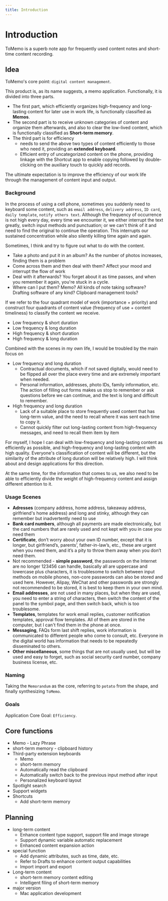 ```yaml
---
title: Introduction
---
```

# Introduction

ToMemo is a superb note app for frequently used content notes and short-time content recording.

## Idea

ToMemo's core point: `digital content management`.

This product is, as its name suggests, a memo application. Functionally, it is divided into three parts.
- The first part, which efficiently organizes high-frequency and long-lasting content for later use in work life, is functionally classified as **Memos**.
- The second part is to receive unknown categories of content and organize them afterwards, and also to clear the low-lived content, which is functionally classified as **Short-term memory**.
- The third part is for efficiency
    - needs to send the above two types of content efficiently to those who need it, providing an **extended keyboard**.
    - Efficient entry of uncategorized content on the phone, providing linkage with the Shortcut app to enable copying followed by double-clicking on the auxiliary touch to quickly add records.

The ultimate expectation is to improve the efficiency of our work life through the management of content input and output.

### Background

In the process of using a cell phone, sometimes you suddenly need to keyboard some content, such as `email address`, `delivery address`, `ID card`, `daily template`, `notify others text`. Although the frequency of occurrence is not high every day, every time we encounter it, we either interrupt the text greatly, switch input methods and punctuation; or we can't think of it and need to find the original to continue the operation. This interrupts our sustained concentration while also silently killing time again and again.

Sometimes, I think and try to figure out what to do with the content.

- Take a photo and put it in an album? As the number of photos increases, finding them is a problem
- Come across them and then deal with them? Affect your mood and interrupt the flow of work
- Deal with it afterwards? You forget about it as time passes, and when you remember it again, you're stuck in a cycle.
- Where can I put them? Memo? All kinds of note taking software? Drafting software of any kind? Clipboard management tools?

If we refer to the four quadrant model of work (importance + priority) and construct four quadrants of content value (frequency of use + content timeliness) to classify the content we receive.
- Low frequency & short duration 
- Low frequency & long duration
- High frequency & short duration 
- High frequency & long duration 

Combined with the scenes in my own life, I would be troubled by the main focus on
- Low frequency and long duration
    - Contractual documents, which if not saved digitally, would need to be flipped all over the place every time and are extremely important when needed.
    - Personal information, addresses, photo IDs, family information, etc. The action of filling out forms makes us stop to remember or ask questions before we can continue, and the text is long and difficult to remember.
- High frequency and long duration 
    - Lack of a suitable place to store frequently used content that has long-term value, and the need to recall where it was sent each time to copy it.
    - Cannot quickly filter out long-lasting content from high-frequency messages, and need to recall them item by item

For myself, I hope I can deal with low-frequency and long-lasting content as efficiently as possible, and high-frequency and long-lasting content with high quality. Everyone's classification of content will be different, but the similarity of the attribute of long duration will be relatively high. I will think about and design applications for this direction.

At the same time, for the information that comes to us, we also need to be able to efficiently divide the weight of high-frequency content and assign different attention to it.

### Usage Scenes
- **Adresses** (company address, home address, takeaway address, girlfriend's home address) and long and stinky, although they can remember but inadvertently need to use
- **Bank card numbers**, although all payments are made electronically, but the card numbers that are rarely used and not kept with you in case you need them
- **Certificate**, don’t worry about your own ID number, except that it is longer, but girlfriend’s, parents’, father-in-law’s, etc., these are urgent when you need them, and it’s a pity to throw them away when you don’t need them.
- Not recommended - **simple password**, the passwords on the Internet are no longer 123456 can handle, basically all are uppercase and lowercase plus characters, it is troublesome to switch between input methods on mobile phones, non-core passwords can also be stored and used here. However, Alipay, WeChat and other passwords are strongly not recommended to be stored, it is best to keep them in your own mind.
- **Email addresses**, are not used in many places, but when they are used, you need to enter a string of characters, then switch the content of the panel to the symbol page, and then switch back, which is too troublesome.
- **Templates**, templates for work email replies, customer notification templates, approval flow templates. All of them are stored in the computer, but I can't find them in the phone at once.
- **Messaging**, FAQs form last shift replies, work information is communicated to different people who come to consult, etc. Everyone in the digital world has information that needs to be repeatedly disseminated to others.
- **Other miscellaneous**, some things that are not usually used, but will be used and easy to forget, such as social security card number, company business license, etc.

### Naming
Taking the `Memorandum` as the core, referring to `potato` from the shape, and finally synthesizing `ToMemo`.

### Goals

Application Core Goal: `Efficiency`.

## Core functions
- Memo - Lazy Phrase
- short-term memory - clipboard history
- Third-party extension keyboards
    - Memo
    - short-term memory
    - Automatically read the clipboard
    - Automatically switch back to the previous input method after input
    - Personalized keyboard layout
- Spotlight search
- Support widgets
- Shortcuts
    - Add short-term memory


## Planning
- long-term content
     - Enhance content type support, support file and image storage
     - Support dynamic variable automatic replacement
     - Enhanced content expansion action
- special function
     - Add dynamic attributes, such as time, date, etc.
     - Refer to Drafts to enhance content output capabilities
     - Import import and export
- Long-term content
     - short-term memory content editing
     - Intelligent filing of short-term memory
- major version
     - Mac application development